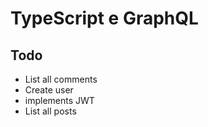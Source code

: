 # TypeScript e GraphQL


## Todo 
 
 - List all comments
 - Create user
 - implements JWT
 - List all posts
